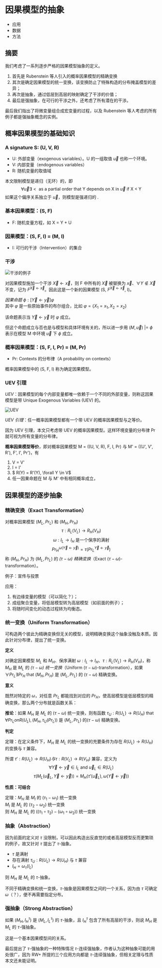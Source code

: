 # 因果模型的抽象

* 应用
* 数据
* 方法

## 摘要

我们考虑了一系列逐步严格的因果模型抽象的定义。

1. 首先是 Rubenstein 等人引入的概率因果模型的精确变换
2. 其次是确定因果模型的统一变换，该变换防止了特殊构造的分布掩盖模型的差异；
3. 再次是抽象，通过低层到高层的映射确定了干涉的价值；
4. 最后是强抽象，在可行的干涉之外，还考虑了所有潜在的干涉。

最后我们指出了将微变量组合成宏变量的过程，以及 Rubenstein 等人考虑的所有例子都是强抽象概念的实例。

## 概率因果模型的基础知识


### A signature S: (U, V, R)

* U: 外部变量（exogenous variables）。U 的一组取值 $\vec{u}$ 也称一个环境。
* V: 内部变量（endogenous variables）
* R: 随机变量的取值域


本文限制模型是递归（无环）的，即
$$\forall \vec{u} \exists< \text{ as a partial order } \text{ that Y depends on X in } \vec{u} \text{ if X < Y }$$
如果这个偏序关系独立于 $\vec{u}$，则模型是强递归的 .

### 基本因果模型：(S, F)

* F: 随机变量方程，如 X = Y + U

### 因果模型：(S, F, I) = (M, I)

* I: 可行的干涉（Intervention）的集合

### 干涉

![干涉的例子](intervention_example.png)


对因果模型施加一个干涉 $\vec{X} \leftarrow \vec{x}$，则 F 中所有的 $\vec{X}$ 被替换为 $\vec{x}$、$\forall Y \notin \vec{X}$ 不变，记为 $F^{\vec{X} \leftarrow \vec{x}}$。因此这是一个新的因果模型 (S, $F^{\vec{X} \leftarrow \vec{x}}$, I)。


*因果命题* $\phi: [\vec{Y} \leftarrow \vec{y}]\varphi$  
其中 $\varphi$ 是一些原始事件的布尔组合，比如 $\varphi = \{X_1 = x_1, X_2 = x_2\}$

该命题表示当 $\vec{Y} \leftarrow \vec{y}$ 时 $\varphi$ 成立。

但这个命题成立与否也是与模型和具体环境有关的，所以进一步用 $(M, \vec{u}) \text{ |= } \phi$ 表示在模型 M 中环境 $\vec{u}$ 下 $\phi$ 成立。

### 概率因果模型：(S, F, I, Pr) = (M, Pr)

* Pr: Contexts 的分布律（A probability on contexts）

概率因果模型中的 (S, F, I) 称为确定因果模型。

### UEV 引理


*UEV*：因果模型的每个内部变量都唯一依赖于一个不同的外部变量，则称这因果模型是带 Unique Exogenous Variables (UEV) 的。

![UEV](uev.png)


*UEV 引理*：任一概率因果模型都有一个带 UEV 的概率因果模型与之等价。

因为 UEV 引理，本文只考虑带 UEV 的概率因果模型。这样环境变量的分布律 Pr 就可视为所有变量的分布律。


**概率因果模型等价**，即对概率因果模型 M = ((U, V, R), F, I, Pr) 与 M' = ((U', V', R'), F', I', Pr')，有

1. V = V'
2. I = I'
3. $ R(Y) = R'(Y), \forall Y \in V$
4. 任一因果命题在 M 与 M' 中有相同概率成立，

## 因果模型的逐步抽象

### 精确变换（Exact Transformation）

对概率因果模型 $(M_L, Pr_L)$ 和 $(M_H, Pr_H)$
$$ \tau: R_L(V_L) \rightarrow R_H(V_H) $$
$$ \omega: I_L \rightarrow I_H \text{ 是一个保序的满射} $$
$$ Pr^{\omega(\vec{Y} \leftarrow \vec{y})}_H = \tau(Pr^{\vec{Y} \leftarrow \vec{y}}_L) $$
称 $(M_H, Pr_H)$ 为 $(M_L, Pr_L)$ 的 *$(\tau-\omega)$ 精确变换*（Exact $(\tau-\omega)$-transformation）。


例子：宣传与投票


应用：

1. 有边缘变量的模型（可以简化？）；
2. 成组聚合变量，将低层模型转为高层模型（如前面的例子）；
3. 将随时间变化的动态过程转为均衡态。

### 统一变换（Uniform Transformation）

可构造两个彼此为精确变换但无关的模型，说明精确变换这个抽象没触及本质。因此针对分布律，提出了统一变换。


**定义**

对确定因果模型 $M_L$ 和 $M_H$、保序满射 $\omega: I_L \rightarrow I_H$、$\tau: R_L(V_L) \rightarrow R_H(V_H)$，称 $M_H$ 是 $M_L$ 的 *$(\tau-\omega)$ 统一变换*（Uniform $(\tau-\omega)$-transformation），如果 $\forall Pr_L \exists Pr_H \text{ that } (M_H, Pr_H)$ 是 $(M_L, Pr_L)$ 的 $(\tau-\omega)$ 精确变换。


**意义**

既然对特定的 $\omega$，对任意 $Pr_L$ 都能找到对应的 $Pr_H$，使高层模型是低层模型的精确变换，那么两个分布就是函数关系：

**推论**：如果 $M_H$ 是 $M_L$ 的 $(\tau-\omega)$ 统一变换，则有函数 $\tau_U: R(U_L) \rightarrow R(U_H) \text{ that } \forall Pr_L on R(U_L), (M_H, \tau_U(Pr_L))$ 是 $(M_L, Pr_L)$ 的$(\tau-\omega)$ 精确变换。


**判定**

定理：在定义条件下，$M_H$ 是 $M_L$ 的统一变换的充要条件为存在 $R(U_L) \rightarrow R(U_H)$ 的变换与 $\tau$ 兼容。

所谓 $\tau': R(U_L) \rightarrow R(U_H) 与 \tau: R(V_L) \rightarrow R(V_H)$ 兼容，定义为
$$ \forall \vec{Y} \leftarrow \vec{y} \in I_L \text{ and } \vec{u}_L \in R(U_L) $$
$$ \tau(M_L(\vec{u}_L, \vec{Y} \leftarrow \vec{y})) = M_H(\tau'(\vec{u}_L), \omega(\vec{Y} \leftarrow \vec{y})) $$


**性质：可结合**

定理：$M_H$ 是 $M_I$ 的 $(\tau_1-\omega_1)$ 统一变换  
$M_I$ 是 $M_L$ 的 $(\tau_2-\omega_2)$ 统一变换  
则 $M_H$ 是 $M_L$ 的 $((\tau_1 \circ \tau_2)-(\omega_1 \circ \omega_2))$ 统一变换

### 抽象（Abstraction）

因为前面的定义对 $\tau$ 没限制，可以因此构造出反直觉的或者高层模型反而更繁琐的例子，故又针对 $\tau$ 提出了 $\tau$-抽象。

* $\tau$ 是满射
* 存在满射 $\tau_U: R(U_L) \rightarrow R(U_H)$ 与 $\tau$ 兼容
* $I_H = \omega_{\tau}(I_L)$

则 $M_H$ 是 $M_L$ 的 $\tau$-抽象。

不同于精确变换和统一变换，$\tau$-抽象是因果模型之间的一个关系，因为由 $\tau$ 可确定 $\omega$（？），便不再需要指定分布。

### 强抽象（Strong Abstraction）

如果 $(M_H, I^{\tau}_H)$ 是 $(M_L, I^{\tau}_L)$ 的 $\tau$-抽象，且 $I^{\tau}_H$ 包含了所有高层的干涉，则说 $M_H$ 是 $M_L$ 的 $\tau$-强抽象。

这是一个基本因果模型间的关系。


最后提出了 $\tau$-强抽象的一种特殊情况 $\tau$-连续强抽象，作者认为这种抽象可能的用处很广，因为 RW+ 所提的三个应用方向都是 $\tau$-连续强抽象，但相关定理与性质本文还未能证明。

